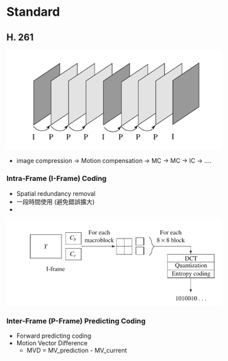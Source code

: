 # Standard

## H. 261

![H.261 Frame sequence](../.gitbook/assets/image%20%2814%29.png)

* image compression -&gt; Motion compensation -&gt; MC -&gt; MC -&gt; IC -&gt; ....

### Intra-Frame \(I-Frame\) Coding

* Spatial redundancy removal
* 一段時間使用 \(避免錯誤擴大\)
* 
![I-Frame coding](../.gitbook/assets/image%20%2817%29.png)



### Inter-Frame \(P-Frame\) Predicting Coding

* Forward predicting coding
* Motion Vector Difference
  * MVD = MV\_prediction - MV\_current

